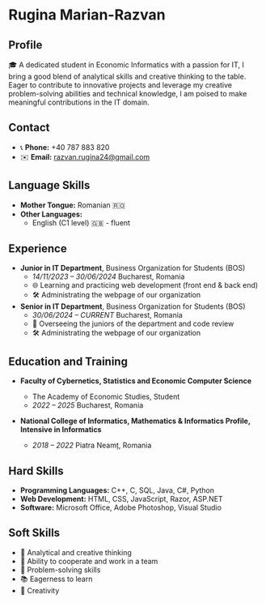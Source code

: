 # Rugina Marian-Razvan

## Profile 
🎓 A dedicated student in Economic Informatics with a passion for IT, I bring a good blend of analytical skills and creative thinking to the table. Eager to contribute to innovative projects and leverage my creative problem-solving abilities and technical knowledge, I am poised to make meaningful contributions in the IT domain.  

## Contact 
- 📞 **Phone:** +40 787 883 820 
- ✉️ **Email:** [razvan.rugina24@gmail.com](mailto:razvan.rugina24@gmail.com)

## Language Skills 
- **Mother Tongue:** Romanian 🇷🇴 
- **Other Languages:** 
  - English (C1 level) 🇬🇧 - fluent

## Experience 
- **Junior in IT Department**, Business Organization for Students (BOS) 
  - *14/11/2023 – 30/06/2024* Bucharest, Romania
  - 🌐 Learning and practicing web development (front end & back end)
  - 🛠️ Administrating the webpage of our organization
- **Senior in IT Department**, Business Organization for Students (BOS) 
  - *30/06/2024 – CURRENT* Bucharest, Romania
  - 👥️ Overseeing the juniors of the department and code review
  - 🛠️ Administrating the webpage of our organization

## Education and Training 
- **Faculty of Cybernetics, Statistics and Economic Computer Science** 
  - The Academy of Economic Studies, Student
  - *2022 – 2025* Bucharest, Romania
  
- **National College of Informatics, Mathematics & Informatics Profile, Intensive in Informatics** 
  - *2018 – 2022* Piatra Neamț, Romania

## Hard Skills 
- **Programming Languages:** C++, C, SQL, Java, C#, Python
- **Web Development:** HTML, CSS, JavaScript, Razor, ASP.NET
- **Software:** Microsoft Office, Adobe Photoshop, Visual Studio

## Soft Skills 
- 🤔 Analytical and creative thinking  
- 🤝 Ability to cooperate and work in a team 
- 🧩 Problem-solving skills 
- 📚 Eagerness to learn
- 🔆 Creativity

